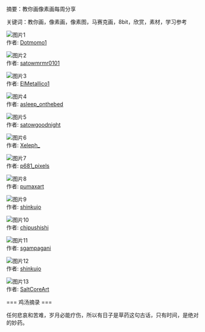 摘要：教你画像素画每周分享  

关键词：教你画，像素画，像素图，马赛克画，8bit，欣赏，素材，学习参考  

![图片1](https://pbs.twimg.com/media/Gy7p5eHawAAa3AY?format=png&name=medium)  
作者: [Dotmomo1](https://x.com/Dotmomo1)  

![图片2](https://pbs.twimg.com/media/GzAP784bsAAbl7k?format=jpg&name=medium)  
作者: [satowmrmr0101](https://x.com/satowmrmr0101)  

![图片3](https://pbs.twimg.com/media/Gy210MhXAAEA9Ad?format=png&name=medium)  
作者: [ElMetallico1](https://x.com/ElMetallico1)  

![图片4](https://pbs.twimg.com/media/Gy8I0RFboAAO1O1?format=jpg&name=medium)  
作者: [asleep_onthebed](https://x.com/asleep_onthebed)  

![图片5](https://pbs.twimg.com/media/Gy4c01kaEAApPWs?format=jpg&name=medium)  
作者: [satowgoodnight](https://x.com/satowgoodnight)  

![图片6](https://pbs.twimg.com/media/Gy4z4_fW8AAIRy6?format=png&name=medium)  
作者: [Xeleph_](https://x.com/Xeleph_)  

![图片7](https://pbs.twimg.com/media/Gy4UtWRW0AE5AOU?format=png&name=medium)  
作者: [p681_pixels](https://x.com/p681_pixels)  

![图片8](https://pbs.twimg.com/media/GxH3QiIaIAI289R?format=png&name=medium)  
作者: [pumaxart](https://x.com/pumaxart)  

![图片9](https://pbs.twimg.com/media/Gy-BN70bYAAwRZf?format=png&name=small)  
作者: [shinkujo](https://x.com/shinkujo)  

![图片10](https://pbs.twimg.com/media/Gy9jR9eboAQ5SD6?format=png&name=small)  
作者: [chipushishi](https://x.com/chipushishi)  

![图片11](https://pbs.twimg.com/media/Gy3bUZFWYAAnCTN?format=jpg&name=medium)  
作者: [sgampagani](https://x.com/sgampagani)  

![图片12](https://pbs.twimg.com/media/GzAgkwCboAA42IF?format=png&name=small)  
作者: [shinkujo](https://x.com/shinkujo)  

![图片13](https://pbs.twimg.com/media/GyQF45DXMAYUhgl?format=png&name=small)  
作者: [SaltCoreArt](https://x.com/SaltCoreArt)  

=== 鸡汤摘录 ===  

任何悲哀和苦难，岁月必能疗伤，所以有日子是草药这句古话，只有时间，是绝对的妙药。
